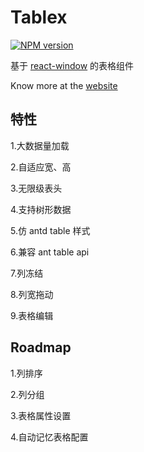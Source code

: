 # Tablex

[![NPM version](https://img.shields.io/npm/v/tablex.svg?style=flat)](https://npmjs.org/package/tablex)  

基于 [react-window](https://github.com/bvaughn/react-window) 的表格组件

Know more at the [website](https://nexxluo.github.io/tablex)

## 特性

1.大数据量加载

2.自适应宽、高

3.无限级表头

4.支持树形数据

5.仿 antd table 样式

6.兼容 ant table api

7.列冻结

8.列宽拖动

9.表格编辑



## Roadmap
 
1.列排序

2.列分组 

3.表格属性设置

4.自动记忆表格配置
 
